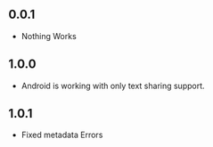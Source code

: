 ## 0.0.1

* Nothing Works

## 1.0.0

* Android is working with only text sharing support.

## 1.0.1

* Fixed metadata Errors
